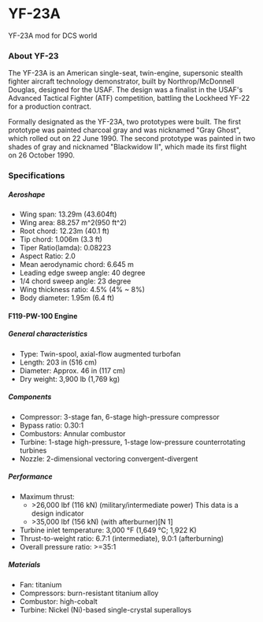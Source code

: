 # YF-23A
YF-23A mod for DCS world

### About YF-23
The YF-23A is an American single-seat, twin-engine, supersonic stealth fighter aircraft technology demonstrator, built by Northrop/McDonnell Douglas, designed for the USAF. The design was a finalist in the USAF's Advanced Tactical Fighter (ATF) competition, battling the Lockheed YF-22 for a production contract.

Formally designated as the YF-23A, two prototypes were built. The first prototype was painted charcoal gray and was nicknamed "Gray Ghost", which rolled out on 22 June 1990. The second prototype was painted in two shades of gray and nicknamed "Blackwidow II", which made its first flight on 26 October 1990.

### Specifications
##### Aeroshape
- Wing span: 13.29m (43.604ft)
- Wing area: 88.257 m^2(950 ft^2)
- Root chord: 12.23m (40.1 ft)
- Tip chord: 1.006m (3.3 ft) 
- Tiper Ratio(lamda): 0.08223
- Aspect Ratio: 2.0
- Mean aerodynamic chord: 6.645 m
- Leading edge sweep angle: 40 degree
- 1/4 chord sweep angle: 23 degree
- Wing thickness ratio: 4.5% (4% ~ 8%)
- Body diameter: 1.95m (6.4 ft)

#### F119-PW-100 Engine
##### General characteristics
- Type: Twin-spool, axial-flow augmented turbofan
- Length: 203 in (516 cm)
- Diameter: Approx. 46 in (117 cm)
- Dry weight: 3,900 lb (1,769 kg)
##### Components
- Compressor: 3-stage fan, 6-stage high-pressure compressor
- Bypass ratio: 0.30:1
- Combustors: Annular combustor
- Turbine: 1-stage high-pressure, 1-stage low-pressure counterrotating turbines
- Nozzle: 2-dimensional vectoring convergent-divergent
##### Performance
 - Maximum thrust:
   - \>26,000 lbf (116 kN) (military/intermediate power) This data is a design indicator
   - \>35,000 lbf (156 kN) (with afterburner)[N 1]
 - Turbine inlet temperature: 3,000 °F (1,649 °C; 1,922 K)
 - Thrust-to-weight ratio: 6.7:1 (intermediate), 9.0:1 (afterburning)
 - Overall pressure ratio: >=35:1
##### Materials
  - Fan: titanium
  - Compressors: burn-resistant titanium alloy
  - Combustor: high-cobalt
  - Turbine: Nickel (Ni)-based single-crystal superalloys
